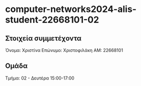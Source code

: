 # computer-networks2024-alis-student-22668101-02
## Στοιχεία συμμετέχοντα

Όνομα: Χριστίνα
Επώνυμο: Χριστοφιλάκη
ΑΜ: 22668101

## Ομάδα
Τμήμα: 02 - Δευτέρα 15:00-17:00
